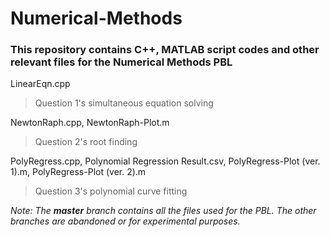 # Numerical-Methods

### This repository contains C++, MATLAB script codes and other relevant files for the Numerical Methods PBL  

LinearEqn.cpp  
> Question 1's simultaneous equation solving  

  
NewtonRaph.cpp, NewtonRaph-Plot.m  
> Question 2's root finding  

PolyRegress.cpp, Polynomial Regression Result.csv, PolyRegress-Plot (ver. 1).m, PolyRegress-Plot (ver. 2).m  
> Question 3's polynomial curve fitting   

*Note: The **master** branch contains all the files used for the PBL. The other branches are abandoned or for experimental purposes.*

